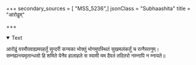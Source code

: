 +++
secondary_sources = [ "MSS_5236",]
jsonClass = "Subhaashita"
title = "आरोढुम्"

+++

<details open><summary>Text</summary>

आरोढुं वरमौपवाह्यमपहर्तुं सुन्दरी कन्यका भोक्तुं भोगमुपस्थितं सुखमलंकर्तुं च रत्नैस्तनुम्।  
सम्नह्यन्त्यमृतान्धसो हि शमिते येनैव हालाहले स स्वामी मम दैवतं तदितरो नाम्नापि न म्नायते॥
</details>
